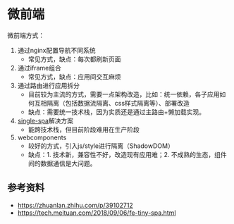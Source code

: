# 微前端

微前端方式：
1. 通过nginx配置导航不同系统
    * 常见方式，缺点：每次都刷新页面
1. 通过iframe组合
    * 常见方式，缺点：应用间交互麻烦
1. 通过路由进行应用拆分
    * 目前较为主流的方式，需要一点架构改造，比如：统一依赖，各子应用如何互相隔离（包括数据流隔离、css样式隔离等）、部署改造
    * 缺点：需要统一技术栈，因为实质还是通过主路由+懒加载实现。
1. [single-spa](https://github.com/CanopyTax/single-spa)解决方案
    * 能跨技术栈，但目前阶段难用在生产阶段
1. webcomponents
    * 较好的方式，引入js/style进行隔离（ShadowDOM）
    * 缺点：1. 技术新，兼容性不好，改造现有应用难；2. 不成熟的生态，组件间的数据通信是大问题。

## 参考资料

* https://zhuanlan.zhihu.com/p/39102712
* https://tech.meituan.com/2018/09/06/fe-tiny-spa.html